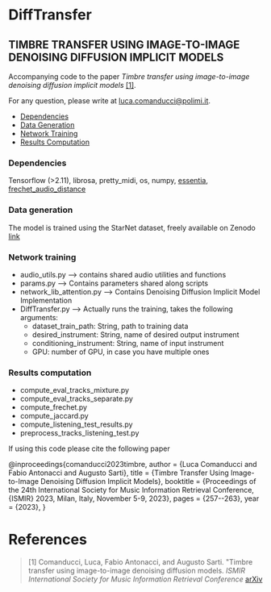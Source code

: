 # DiffTransfer

## TIMBRE TRANSFER USING IMAGE-TO-IMAGE DENOISING DIFFUSION IMPLICIT MODELS


Accompanying code to the paper  _Timbre transfer using image-to-image denoising diffusion implicit models_
[[1]](#references). 

For any question, please write at [luca.comanducci@polimi.it](mailto:luca.comanducci@polimi.it).



- [Dependencies](#dependencies)
- [Data Generation](#data-generation)
- [Network Training](#network-training)
- [Results Computation](#results-computation)

### Dependencies
Tensorflow (>2.11), librosa, pretty_midi, os, numpy, [essentia](https://pypi.org/project/essentia/), [frechet_audio_distance](https://pypi.org/project/frechet-audio-distance/)

### Data generation
The model is trained using the StarNet dataset, freely available on Zenodo [link](https://zenodo.org/records/6917099)

### Network training
- audio_utils.py --> contains shared audio utilities and functions
- params.py --> Contains parameters shared along scripts
- network_lib_attention.py --> Contains Denoising Diffusion Implicit Model Implementation
- DiffTransfer.py --> Actually runs the training, takes the following arguments:
  - dataset_train_path: String, path to training data
  - desired_instrument: String, name of desired output instrument
  - conditioning_instrument: String, name of input instrument
  - GPU: number of GPU, in case you have multiple ones

### Results computation

- compute_eval_tracks_mixture.py
- compute_eval_tracks_separate.py
- compute_frechet.py
- compute_jaccard.py
- compute_listening_test_results.py
- preprocess_tracks_listening_test.py

 If using this code please cite the following paper

 @inproceedings{comanducci2023timbre,
  author       = {Luca Comanducci and
                  Fabio Antonacci and
                  Augusto Sarti},
  title        = {Timbre Transfer Using Image-to-Image Denoising Diffusion Implicit
                  Models},
  booktitle    = {Proceedings of the 24th International Society for Music Information
                  Retrieval Conference, {ISMIR} 2023, Milan, Italy, November 5-9, 2023},
  pages        = {257--263},
  year         = {2023},
}




# References
>[1] Comanducci, Luca, Fabio Antonacci, and Augusto Sarti. "Timbre transfer using image-to-image denoising diffusion models. _ISMIR International Society for Music Information Retrieval Conference_ [arXiv](https://arxiv.org/pdf/2307.04586.pdf)

